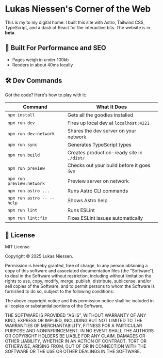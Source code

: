 # Lukas Niessen's Corner of the Web

This is my to my digital home. I built this site with Astro, Tailwind CSS, TypeScript, and a dash of React for the interactive bits. The website is in **beta**.

## 🚀 Built For Performance and SEO

- Pages weigh in under 100kb
- Renders in about 40ms locally

## 🛠️ Dev Commands

Got the code? Here's how to play with it:

| Command                   | What It Does                               |
| ------------------------- | ------------------------------------------ |
| `npm install`             | Gets all the goodies installed             |
| `npm run dev`             | Fires up local dev at `localhost:4321`     |
| `npm run dev:network`     | Shares the dev server on your network      |
| `npm run sync`            | Generates TypeScript types                 |
| `npm run build`           | Creates production-ready site in `./dist/` |
| `npm run preview`         | Checks out your build before it goes live  |
| `npm run preview:network` | Preview server on network                  |
| `npm run astro ...`       | Runs Astro CLI commands                    |
| `npm run astro -- --help` | Shows Astro help                           |
| `npm run lint`            | Runs ESLint                                |
| `npm run lint:fix`        | Fixes ESLint issues automatically          |

## 📜 License

MIT License

Copyright © 2025 Lukas Niessen.

Permission is hereby granted, free of charge, to any person obtaining a copy
of this software and associated documentation files (the "Software"), to deal
in the Software without restriction, including without limitation the rights
to use, copy, modify, merge, publish, distribute, sublicense, and/or sell
copies of the Software, and to permit persons to whom the Software is
furnished to do so, subject to the following conditions:

The above copyright notice and this permission notice shall be included in all
copies or substantial portions of the Software.

THE SOFTWARE IS PROVIDED "AS IS", WITHOUT WARRANTY OF ANY KIND, EXPRESS OR
IMPLIED, INCLUDING BUT NOT LIMITED TO THE WARRANTIES OF MERCHANTABILITY,
FITNESS FOR A PARTICULAR PURPOSE AND NONINFRINGEMENT. IN NO EVENT SHALL THE
AUTHORS OR COPYRIGHT HOLDERS BE LIABLE FOR ANY CLAIM, DAMAGES OR OTHER
LIABILITY, WHETHER IN AN ACTION OF CONTRACT, TORT OR OTHERWISE, ARISING FROM,
OUT OF OR IN CONNECTION WITH THE SOFTWARE OR THE USE OR OTHER DEALINGS IN THE
SOFTWARE.
